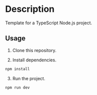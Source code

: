 # Description

Template for a TypeScript Node.js project.

## Usage

1. Clone this repository.

2. Install dependencies.

```bash
npm install
```

3. Run the project.

```bash
npm run dev
```
